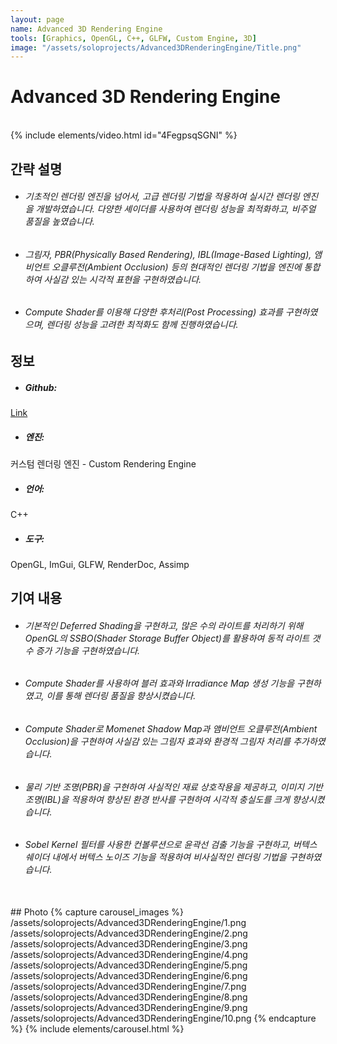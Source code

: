 ```yaml
---
layout: page
name: Advanced 3D Rendering Engine
tools: [Graphics, OpenGL, C++, GLFW, Custom Engine, 3D]
image: "/assets/soloprojects/Advanced3DRenderingEngine/Title.png"
---
```


# Advanced 3D Rendering Engine

<br>
{% include elements/video.html id="4FegpsqSGNI" %}

## 간략 설명
- ###### 기초적인 렌더링 엔진을 넘어서, 고급 렌더링 기법을 적용하여 실시간 렌더링 엔진을 개발하였습니다. 다양한 셰이더를 사용하여 렌더링 성능을 최적화하고, 비주얼 품질을 높였습니다.
- ###### 그림자, PBR(Physically Based Rendering), IBL(Image-Based Lighting), 앰비언트 오클루전(Ambient Occlusion) 등의 현대적인 렌더링 기법을 엔진에 통합하여 사실감 있는 시각적 표현을 구현하였습니다.
- ###### Compute Shader를 이용해 다양한 후처리(Post Processing) 효과를 구현하였으며, 렌더링 성능을 고려한 최적화도 함께 진행하였습니다.


## 정보
- ##### **Github**: 
[Link](https://github.com/JinhyunChoi-DEV/Advanced-Real-time-Rendering)
- ##### **엔진**: 
커스텀 렌더링 엔진 - Custom Rendering Engine
- ##### **언어**: 
C++
- ##### **도구**:
 OpenGL, ImGui, GLFW, RenderDoc, Assimp


## 기여 내용
 - ###### 기본적인 Deferred Shading을 구현하고, 많은 수의 라이트를 처리하기 위해 OpenGL의 SSBO(Shader Storage Buffer Object)를 활용하여 동적 라이트 갯수 증가 기능을 구현하였습니다.
 - ###### Compute Shader를 사용하여 블러 효과와 Irradiance Map 생성 기능을 구현하였고, 이를 통해 렌더링 품질을 향상시켰습니다.
 - ###### Compute Shader로 Momenet Shadow Map과 앰비언트 오클루전(Ambient Occlusion)을 구현하여 사실감 있는 그림자 효과와 환경적 그림자 처리를 추가하였습니다.
 - ###### 물리 기반 조명(PBR)을 구현하여 사실적인 재료 상호작용을 제공하고, 이미지 기반 조명(IBL)을 적용하여 향상된 환경 반사를 구현하여 시각적 충실도를 크게 향상시켰습니다.
 - ###### Sobel Kernel 필터를 사용한 컨볼루션으로 윤곽선 검출 기능을 구현하고, 버텍스 쉐이더 내에서 버텍스 노이즈 기능을 적용하여 비사실적인 렌더링 기법을 구현하였습니다.

 <br>
## Photo
{% capture carousel_images %}
/assets/soloprojects/Advanced3DRenderingEngine/1.png
/assets/soloprojects/Advanced3DRenderingEngine/2.png
/assets/soloprojects/Advanced3DRenderingEngine/3.png
/assets/soloprojects/Advanced3DRenderingEngine/4.png
/assets/soloprojects/Advanced3DRenderingEngine/5.png
/assets/soloprojects/Advanced3DRenderingEngine/6.png
/assets/soloprojects/Advanced3DRenderingEngine/7.png
/assets/soloprojects/Advanced3DRenderingEngine/8.png
/assets/soloprojects/Advanced3DRenderingEngine/9.png
/assets/soloprojects/Advanced3DRenderingEngine/10.png
{% endcapture %}
{% include elements/carousel.html %}